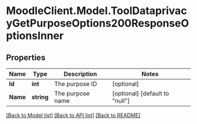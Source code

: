 # MoodleClient.Model.ToolDataprivacyGetPurposeOptions200ResponseOptionsInner

## Properties

Name | Type | Description | Notes
------------ | ------------- | ------------- | -------------
**Id** | **int** | The purpose ID | [optional] 
**Name** | **string** | The purpose name | [optional] [default to "null"]

[[Back to Model list]](../README.md#documentation-for-models) [[Back to API list]](../README.md#documentation-for-api-endpoints) [[Back to README]](../README.md)

